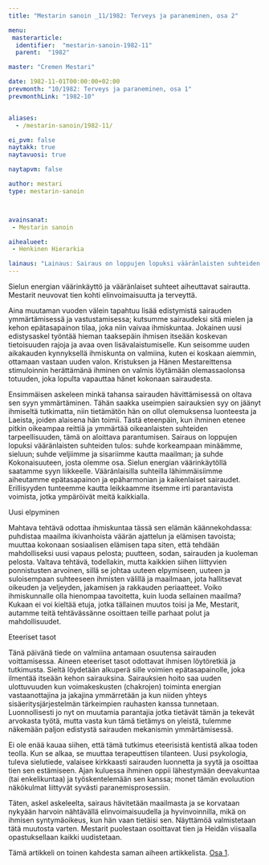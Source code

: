 ```yaml
---
title: "Mestarin sanoin _11/1982: Terveys ja paraneminen, osa 2"

menu:
 masterarticle:
  identifier:  "mestarin-sanoin-1982-11"
  parent:  "1982"

master: "Cremen Mestari"

date: 1982-11-01T00:00:00+02:00
prevmonth: "10/1982: Terveys ja paraneminen, osa 1"
prevmonthLink: "1982-10"


aliases:
  - /mestarin-sanoin/1982-11/

ei_pvm: false
naytakk: true
naytavuosi: true

naytapvm: false

author: mestari
type: mestarin-sanoin



avainsanat:
 - Mestarin sanoin

aihealueet:
 - Henkinen Hierarkia

lainaus: "Lainaus: Sairaus on loppujen lopuksi vääränlaisten suhteiden tulos: suhde korkeampaan minäämme, sieluun; suhde veljiimme ja sisariimme kautta maailman; ja suhde Kokonaisuuteen, josta olemme osa."
---
```

<p>Sielun energian väärinkäyttö ja vääränlaiset suhteet aiheuttavat sairautta. Mestarit neuvovat tien kohti elinvoimaisuutta ja terveyttä.</p>
<p>Aina muutaman vuoden välein tapahtuu lisää edistymistä sairauden ymmärtämisessä ja vastustamisessa; kutsumme sairaudeksi sitä mielen ja kehon epätasapainon tilaa, joka niin vaivaa ihmiskuntaa. Jokainen uusi edistysaskel työntää hieman taaksepäin ihmisen itseään koskevan tietoisuuden rajoja ja avaa oven lisävalaistumiselle. Kun seisomme uuden aikakauden kynnyksellä ihmiskunta on valmiina, kuten ei koskaan aiemmin, ottamaan vastaan uuden valon. Kristuksen ja Hänen Mestareittensa stimuloinnin herättämänä ihminen on valmis löytämään olemassaolonsa totuuden, joka lopulta vapauttaa hänet kokonaan sairaudesta.</p>
<p>Ensimmäisen askeleen minkä tahansa sairauden hävittämisessä on oltava sen syyn ymmärtäminen. Tähän saakka useimpien sairauksien syy on jäänyt ihmiseltä tutkimatta, niin tietämätön hän on ollut olemuksensa luonteesta ja Laeista, joiden alaisena hän toimii. Tästä eteenpäin, kun ihminen etenee pitkin oikeampaa reittiä ja ymmärtää oikeanlaisten suhteiden tarpeellisuuden, tämä on aloittava parantumisen. Sairaus on loppujen lopuksi vääränlaisten suhteiden tulos: suhde korkeampaan minäämme, sieluun; suhde veljiimme ja sisariimme kautta maailman; ja suhde Kokonaisuuteen, josta olemme osa. Sielun energian väärinkäytöllä saatamme syyn liikkeelle. Vääränlaisilla suhteilla lähimmäisiimme aiheutamme epätasapainon ja epäharmonian ja kaikenlaiset sairaudet. Erillisyyden tunteemme kautta leikkaamme itsemme irti parantavista voimista, jotka ympäröivät meitä kaikkialla.</p>
<p>Uusi elpyminen</p>
<p>Mahtava tehtävä odottaa ihmiskuntaa tässä sen elämän käännekohdassa: puhdistaa maailma ikivanhoista väärän ajattelun ja elämisen tavoista; muuttaa kokonaan sosiaalisen elämisen tapa siten, että tehdään mahdolliseksi uusi vapaus pelosta; puutteen, sodan, sairauden ja kuoleman pelosta. Valtava tehtävä, todellakin, mutta kaikkien siihen liittyvien ponnistusten arvoinen, sillä se johtaa uuteen elpymiseen, uuteen ja suloisempaan suhteeseen ihmisten välillä ja maailmaan, jota hallitsevat oikeuden ja veljeyden, jakamisen ja rakkauden periaatteet. Voiko ihmiskunnalle olla hienompaa tavoitetta, kuin luoda sellainen maailma? Kukaan ei voi kieltää etuja, jotka tällainen muutos toisi ja Me, Mestarit, autamme teitä tehtävässänne osoittaen teille parhaat polut ja mahdollisuudet.</p>
<p>Eteeriset tasot</p>
<p>Tänä päivänä tiede on valmiina antamaan osuutensa sairauden voittamisessa. Aineen eteeriset tasot odottavat ihmisen löytöretkiä ja tutkimusta. Sieltä löydetään alkuperä sille voimien epätasapainolle, joka ilmentää itseään kehon sairauksina. Sairauksien hoito saa uuden ulottuvuuden kun voimakeskusten (chakrojen) toiminta energian vastaanottajina ja jakajina ymmärretään ja kun niiden yhteys sisäeritysjärjestelmän tärkeimpien rauhasten kanssa tunnetaan. Luonnollisesti jo nyt on muutamia parantajia jotka tietävät tämän ja tekevät arvokasta työtä, mutta vasta kun tämä tietämys on yleistä, tulemme näkemään paljon edistystä sairauden mekanismin ymmärtämisessä.</p>
<p>Ei ole enää kauaa siihen, että tämä tutkimus eteerisistä kentistä alkaa toden teolla. Kun se alkaa, se muuttaa terapeuttisen tilanteen. Uusi psykologia, tuleva sielutiede, valaisee kirkkaasti sairauden luonnetta ja syytä ja osoittaa tien sen estämiseen. Ajan kuluessa ihminen oppii lähestymään deevakuntaa (tai enkelikuntaa) ja työskentelemään sen kanssa; monet tämän evoluution näkökulmat liittyvät syvästi paranemisprosessiin.</p>
<p>Täten, askel askeleelta, sairaus hävitetään maailmasta ja se korvataan nykyään harvoin nähtävällä elinvoimaisuudella ja hyvinvoinnilla, mikä on ihmisen syntymäoikeus, kun hän vaan tietäisi sen. Näyttämöä valmistetaan tätä muutosta varten. Mestarit puolestaan osoittavat tien ja Heidän viisaalla opastuksellaan kaikki uudistetaan.</p>
<p class="nosto">Tämä artikkeli on toinen kahdesta saman aiheen artikkelista. <a href="/mestarin-sanoin/1982-10-terveys-ja-paraneminen_osa1/">Osa 1</a>.